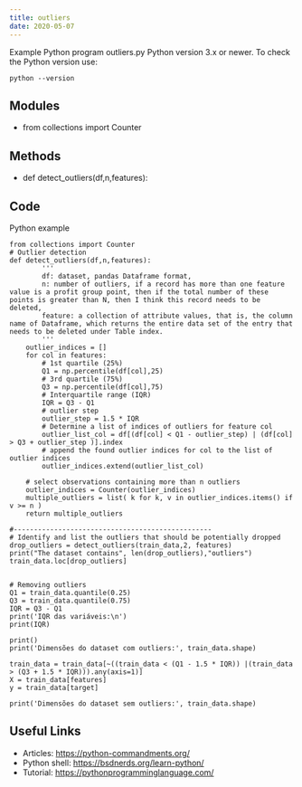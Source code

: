 ```yaml
---
title: outliers
date: 2020-05-07
---
```

Example Python program outliers.py
Python version 3.x or newer.
To check the Python version use:

    python --version

## Modules

* from collections import Counter

## Methods

* def detect_outliers(df,n,features):

## Code

Python example

    from collections import Counter
    # Outlier detection 
    def detect_outliers(df,n,features):
            '''
            df: dataset, pandas Dataframe format, 
            n: number of outliers, if a record has more than one feature value is a profit group point, then if the total number of these points is greater than N, then I think this record needs to be deleted, 
            feature: a collection of attribute values, that is, the column name of Dataframe, which returns the entire data set of the entry that needs to be deleted under Table index.
            '''
        outlier_indices = []
        for col in features:
            # 1st quartile (25%)
            Q1 = np.percentile(df[col],25)
            # 3rd quartile (75%)
            Q3 = np.percentile(df[col],75)
            # Interquartile range (IQR)
            IQR = Q3 - Q1
            # outlier step
            outlier_step = 1.5 * IQR
            # Determine a list of indices of outliers for feature col
            outlier_list_col = df[(df[col] < Q1 - outlier_step) | (df[col] > Q3 + outlier_step )].index       
            # append the found outlier indices for col to the list of outlier indices 
            outlier_indices.extend(outlier_list_col)
            
        # select observations containing more than n outliers
        outlier_indices = Counter(outlier_indices)        
        multiple_outliers = list( k for k, v in outlier_indices.items() if v >= n )
        return multiple_outliers 
        
    #-------------------------------------------------    
    # Identify and list the outliers that should be potentially dropped
    drop_outliers = detect_outliers(train_data,2, features)
    print("The dataset contains", len(drop_outliers),"outliers")
    train_data.loc[drop_outliers]
    
    
    # Removing outliers
    Q1 = train_data.quantile(0.25)
    Q3 = train_data.quantile(0.75)
    IQR = Q3 - Q1
    print('IQR das variáveis:\n')
    print(IQR)
    
    print()
    print('Dimensões do dataset com outliers:', train_data.shape)
    
    train_data = train_data[~((train_data < (Q1 - 1.5 * IQR)) |(train_data > (Q3 + 1.5 * IQR))).any(axis=1)]
    X = train_data[features]
    y = train_data[target]
    
    print('Dimensões do dataset sem outliers:', train_data.shape)

## Useful Links

- Articles: https://python-commandments.org/
- Python shell: https://bsdnerds.org/learn-python/
- Tutorial: https://pythonprogramminglanguage.com/
